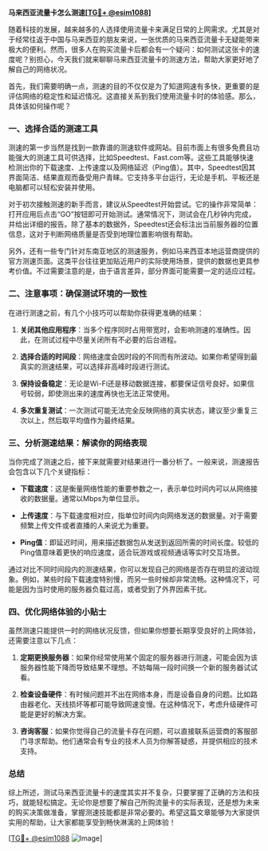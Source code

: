 **马来西亚流量卡怎么测速[[TG💪+ @esim1088](https://t.me/s/esim1088)]**

随着科技的发展，越来越多的人选择使用流量卡来满足日常的上网需求。尤其是对于经常往返于中国与马来西亚的朋友来说，一张优质的马来西亚流量卡无疑能带来极大的便利。然而，很多人在购买流量卡后都会有一个疑问：如何测试这张卡的速度呢？别担心，今天我们就来聊聊马来西亚流量卡的测速方法，帮助大家更好地了解自己的网络状况。

首先，我们需要明确一点，测速的目的不仅仅是为了知道网速有多快，更重要的是评估网络的稳定性和延迟情况。这直接关系到我们使用流量卡时的体验感。那么，具体该如何操作呢？

### 一、选择合适的测速工具

测速的第一步当然是找到一款靠谱的测速软件或网站。目前市面上有很多免费且功能强大的测速工具可供选择，比如Speedtest、Fast.com等。这些工具能够快速检测出你的下载速度、上传速度以及网络延迟（Ping值）。其中，Speedtest因其界面简洁、结果直观而备受用户青睐。它支持多平台运行，无论是手机、平板还是电脑都可以轻松安装并使用。

对于初次接触测速的新手而言，建议从Speedtest开始尝试。它的操作非常简单：打开应用后点击“GO”按钮即可开始测试。通常情况下，测试会在几秒钟内完成，并给出详细的报告。除了基本的数据外，Speedtest还会标注出当前服务器的位置信息，这对于判断网络质量是否受到地理位置影响很有帮助。

另外，还有一些专门针对东南亚地区的测速服务，例如马来西亚本地运营商提供的官方测速页面。这类平台往往更加贴近用户的实际使用场景，提供的数据也更具参考价值。不过需要注意的是，由于语言差异，部分界面可能需要一定的适应过程。

### 二、注意事项：确保测试环境的一致性

在进行测速之前，有几个小技巧可以帮助你获得更准确的结果：

1. **关闭其他应用程序**：当多个程序同时占用带宽时，会影响测速的准确性。因此，在测试过程中尽量关闭所有不必要的后台进程。
   
2. **选择合适的时间段**：网络速度会因时段的不同而有所波动。如果你希望得到最真实的测速结果，可以选择非高峰时段进行测试。
   
3. **保持设备稳定**：无论是Wi-Fi还是移动数据连接，都要保证信号良好。如果信号较弱，即使测出来的速度再快也无法正常使用。

4. **多次重复测试**：一次测试可能无法完全反映网络的真实状态，建议至少重复三次以上，然后取平均值作为最终结果。

### 三、分析测速结果：解读你的网络表现

当你完成了测速之后，接下来就需要对结果进行一番分析了。一般来说，测速报告会包含以下几个关键指标：

- **下载速度**：这是衡量网络性能的重要参数之一，表示单位时间内可以从网络接收的数据量。通常以Mbps为单位显示。
  
- **上传速度**：与下载速度相对应，指单位时间内向网络发送的数据量。对于需要频繁上传文件或者直播的人来说尤为重要。
  
- **Ping值**：即延迟时间，用来描述数据包从发送到返回所需的时间长度。较低的Ping值意味着更快的响应速度，适合玩游戏或视频通话等实时交互场景。

通过对比不同时间段内的测速结果，你可以发现自己的网络是否存在明显的波动现象。例如，某些时段下载速度特别慢，而另一些时候却非常流畅。这种情况下，可能是因为当时使用的服务器负载过高，或者受到了外界因素干扰。

### 四、优化网络体验的小贴士

虽然测速只能提供一时的网络状况反馈，但如果你想要长期享受良好的上网体验，还需要注意以下几点：

1. **定期更换服务器**：如果你经常使用某个固定的服务器进行测速，可能会因为该服务器性能下降而导致结果不理想。不妨每隔一段时间换一个新的服务器试试看。

2. **检查设备硬件**：有时候问题并不出在网络本身，而是设备自身的问题。比如路由器老化、天线损坏等都可能导致网速变慢。在这种情况下，考虑升级硬件可能是更好的解决方案。

3. **咨询客服**：如果你觉得自己的流量卡存在问题，可以直接联系运营商的客服部门寻求帮助。他们通常会有专业的技术人员为你解答疑惑，并提供相应的技术支持。

### 总结

综上所述，测试马来西亚流量卡的速度其实并不复杂，只要掌握了正确的方法和技巧，就能轻松搞定。无论你是想要了解自己所购流量卡的实际表现，还是想为未来的购买决策做准备，掌握测速技能都是非常必要的。希望这篇文章能够为大家提供实用的帮助，让大家都能享受到畅快淋漓的上网体验！

[[TG💪+ @esim1088](https://t.me/s/esim1088) ![Image](https://i.postimg.cc/4NQfJmqS/Snipaste-2025-05-13-00-14-12.png)]
